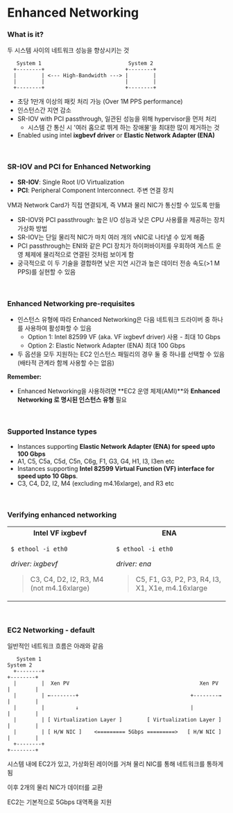 # Enhanced Networking

### What is it?

두 시스템 사이의 네트워크 성능을 향상시키는 것

```
   System 1                            System 2
  +--------+                          +--------+
  |        | <--- High-Bandwidth ---> |        |       
  |        |                          |        |    
  +--------+                          +--------+
```

- 초당 1만개 이상의 패킷 처리 가능 (Over 1M PPS performance)
- 인스턴스간 지연 감소
- SR-IOV with PCI passthrough, 일관된 성능을 위해 hypervisor을 먼저 처리
  - 시스템 간 통신 시 '여러 홉으로 뛰게 하는 장애물'을 최대한 많이 제거하는 것
- Enabled using intel **ixgbevf driver** or **Elastic Network Adapter (ENA)**

<br>

### SR-IOV and PCI for Enhanced Networking

- **SR-IOV**: Single Root I/O Virtualization
- **PCI**: Peripheral Component Interconnect. 주변 연결 장치

VM과 Network Card가 직접 연결되게, 즉 VM과 물리 NIC가 통신할 수 있도록 만듦 

- SR-IOV와 PCI passthrough: 높은 I/O 성능과 낮은 CPU 사용률을 제공하는 장치 가상화 방법
- SR-IOV는 단일 물리적 NIC가 마치 여러 개의 vNIC로 나타낼 수 있게 해줌
- PCI passthrough는 ENI와 같은 PCI 장치가 하이퍼바이저를 우회하여 게스트 운영 체제에 물리적으로 연결된 것처럼 보이게 함 
- 궁극적으로 이 두 기술을 결합하면 낮은 지연 시간과 높은 데이터 전송 속도(>1 M PPS)를 실현할 수 있음

<br>

### Enhanced Networking pre-requisites

- 인스턴스 유형에 따라 Enhanced Networking은 다음 네트워크 드라이버 중 하나를 사용하여 활성화할 수 있음
  - Option 1: Intel 82599 VF (aka. VF ixgbevf driver) 사용 - 최대 10 Gbps
  - Option 2: Elastic Network Adapter (ENA) 최대 100 Gbps
- 두 옵션을 모두 지원하는 EC2 인스턴스 패밀리의 경우 둘 중 하나를 선택할 수 있음 (배타적 관계라 함께 사용할 수는 없음)

**Remember:** 
- Enhanced Networking을 사용하려면 **EC2 운영 체제(AMI)**와 **Enhanced Networking 로 명시된 인스턴스 유형** 필요

<br>

### Supported Instance types

- Instances supporting **Elastic Network Adapter (ENA) for speed upto 100 Gbps**
- A1, C5, C5a, C5d, C5n, C6g, F1, G3, G4, H1, I3, I3en etc
- Instances supporting **Intel 82599 Virtual Function (VF) interface for speed upto 10 Gbps**.
- C3, C4, D2, I2, M4 (excluding m4.16xlarge), and R3 etc

<br>

### Verifying enhanced networking

<table>
<tr>
<th>Intel VF ixgbevf</th>
<th>ENA</th>
</tr>
<tr>
<td>

<pre><code>$ ethool -i eth0</code></pre>

_driver: ixgbevf_

> C3, C4, D2, I2, R3, M4 (not m4.16xlarge)

</td>
<td>

<pre><code>$ ethool -i eth0</code></pre>

_driver: ena_

> C5, F1, G3, P2, P3, R4, I3, X1, X1e, m4.16xlarge

</td>
</tr>
</table>

<br>

### EC2 Networking - default

일반적인 네트워크 흐름은 아래와 같음


```
   System 1                                                            System 2
  +--------+                                                          +--------+
  |        |  Xen PV                                          Xen PV  |        |    
  |        | ←--------+                                    +--------→ |        |    
  |        |          ↓                                    |          |        |       
  |        | [ Virtualization Layer ]        [ Virtualization Layer ] |        |    
  |        | [ H/W NIC ]    <========= 5Gbps =========>   [ H/W NIC ] |        |    
  +--------+                                                          +--------+
```

시스템 내에 EC2가 있고, 가상화된 레이어를 거쳐 물리 NIC를 통해 네트워크를 통하게 됨

이후 2개의 물리 NIC가 데이터를 교환 

EC2는 기본적으로 5Gbps 대역폭을 지원





















